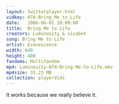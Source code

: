 ```yaml
---
layout: twitterplayer.html
vidkey: 074-Bring_Me_to_Life
date:   2006-06-01 10:00:00
title:  Bring Me to Life
creators: Luminosity & sisabet
song: Bring Me to Life
artist: Evanescence
width: 640
height: 480
fandoms: Multifandom
mp4: Luminosity-074-Bring-Me-to-Life.m4v
mp4size: 31.23 MB
collection: playerVids
---
```


  <div>
  It works because we really believe it.
  </div>
  